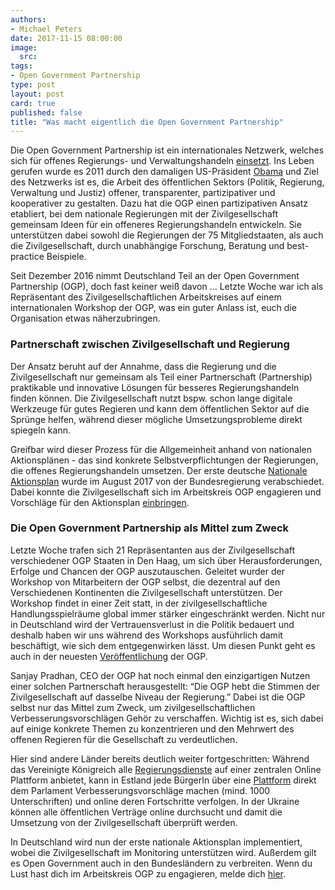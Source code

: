 ```yaml
---
authors: 
- Michael Peters
date: 2017-11-15 08:00:00
image:
  src: 
tags:
- Open Government Partnership
type: post	
layout: post
card: true
published: false
title: "Was macht eigentlich die Open Government Partnership" 
---
```


Die Open Government Partnership ist ein internationales Netzwerk, welches sich für offenes Regierungs- und Verwaltungshandeln [einsetzt](https://www.opengovpartnership.org/open-government-declaration). Ins Leben gerufen wurde es 2011 durch den damaligen US-Präsident [Obama](https://obamawhitehouse.archives.gov/the-press-office/2011/09/20/fact-sheet-open-government-partnership) und Ziel des Netzwerks ist es, die Arbeit des öffentlichen Sektors (Politik, Regierung, Verwaltung und Justiz) offener, transparenter, partizipativer und kooperativer zu gestalten. Dazu hat die OGP einen partizipativen Ansatz etabliert, bei dem nationale Regierungen mit der Zivilgesellschaft gemeinsam Ideen für ein offeneres Regierungshandeln entwickeln. Sie unterstützen dabei sowohl die Regierungen der 75 Mitgliedstaaten, als auch die Zivilgesellschaft, durch unabhängige Forschung, Beratung und best-practice Beispiele. 

Seit Dezember 2016 nimmt Deutschland Teil an der Open Government Partnership (OGP), doch fast keiner weiß davon … Letzte Woche war ich als Repräsentant des Zivilgesellschaftlichen Arbeitskreises auf einem internationalen Workshop der OGP, was ein guter Anlass ist, euch die Organisation etwas näherzubringen. 

### Partnerschaft zwischen Zivilgesellschaft und Regierung

Der Ansatz beruht auf der Annahme, dass die Regierung und die Zivilgesellschaft nur gemeinsam als Teil einer Partnerschaft (Partnership) praktikable und innovative Lösungen für besseres Regierungshandeln finden können. Die Zivilgesellschaft nutzt bspw. schon lange digitale Werkzeuge für gutes Regieren und kann dem öffentlichen Sektor auf die Sprünge helfen, während dieser mögliche Umsetzungsprobleme direkt spiegeln kann. 

Greifbar wird dieser Prozess für die Allgemeinheit anhand von nationalen Aktionsplänen - das sind konkrete Selbstverpflichtungen der Regierungen, die offenes Regierungshandeln umsetzen. Der erste deutsche [Nationale Aktionsplan](https://www.bmi.bund.de/SharedDocs/pressemitteilungen/DE/2017/08/ogp-aktionsplan.html) wurde im August 2017 von der Bundesregierung verabschiedet. Dabei konnte die Zivilgesellschaft sich im Arbeitskreis OGP engagieren und Vorschläge für den Aktionsplan [einbringen](https://opengovpartnership.de/2017/03/2069/).

### Die Open Government Partnership als Mittel zum Zweck 

Letzte Woche trafen sich 21 Repräsentanten aus der Zivilgesellschaft verschiedener OGP Staaten in Den Haag, um sich über Herausforderungen, Erfolge und Chancen der OGP auszutauschen. Geleitet wurder der Workshop von Mitarbeitern der OGP selbst, die dezentral auf den Verschiedenen Kontinenten die Zivilgesellschaft unterstützen. Der Workshop findet in einer Zeit statt, in der zivilgesellschaftliche Handlungsspielräume global immer stärker eingeschränkt werden. Nicht nur in Deutschland wird der Vertrauensverlust in die Politik bedauert und deshalb haben wir uns während des Workshops ausführlich damit beschäftigt, wie sich dem entgegenwirken lässt. Um diesen Punkt geht es auch in der neuesten [Veröffentlichung](https://www.opengovpartnership.org/sites/default/files/OGP_Trust_Publication_Sept2017.pdf) der OGP. 

Sanjay Pradhan, CEO der OGP hat noch einmal den einzigartigen Nutzen einer solchen Partnerschaft herausgestellt: “Die OGP hebt die Stimmen der Zivilgesellschaft auf dasselbe Niveau der Regierung.” Dabei ist die OGP selbst nur das Mittel zum Zweck, um zivilgesellschaftlichen Verbesserungsvorschlägen Gehör zu verschaffen. Wichtig ist es, sich dabei auf einige konkrete Themen zu konzentrieren und den Mehrwert des offenen Regieren für die Gesellschaft zu verdeutlichen. 

Hier sind andere Länder bereits deutlich weiter fortgeschritten: Während das Vereinigte Königreich alle [Regierungsdienste](https://www.gov.uk/) auf einer zentralen Online Plattform anbietet, kann in Estland jede BürgerIn über eine [Plattform](Rahvaalgatus.ee) direkt dem Parlament Verbesserungsvorschläge machen (mind. 1000 Unterschriften) und online deren Fortschritte verfolgen. In der Ukraine können alle öffentlichen Verträge online durchsucht und damit die Umsetzung von der Zivilgesellschaft überprüft werden. 

In Deutschland wird nun der erste nationale Aktionsplan implementiert, wobei die Zivilgesellschaft im Monitoring unterstützen wird. Außerdem gilt es Open Government auch in den Bundesländern zu verbreiten. Wenn du Lust hast dich im Arbeitskreis OGP zu engagieren, melde dich [hier](https://opengovpartnership.de/arbeitskreis-beitreten/).








